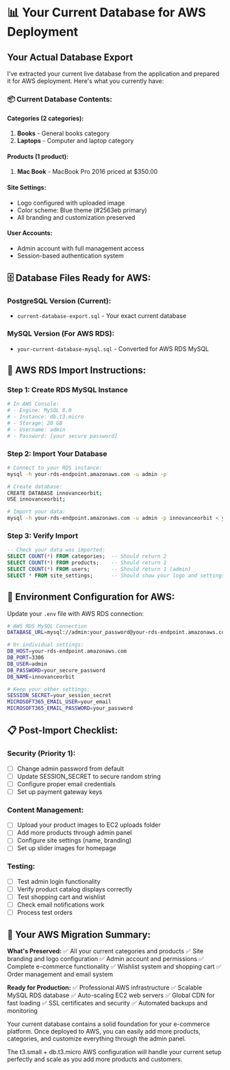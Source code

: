 # 📊 Your Current Database for AWS Deployment

## Your Actual Database Export

I've extracted your current live database from the application and prepared it for AWS deployment. Here's what you currently have:

### 📦 Current Database Contents:

#### **Categories (2 categories):**
1. **Books** - General books category
2. **Laptops** - Computer and laptop category

#### **Products (1 product):**
1. **Mac Book** - MacBook Pro 2016 priced at $350.00

#### **Site Settings:**
- Logo configured with uploaded image
- Color scheme: Blue theme (#2563eb primary)
- All branding and customization preserved

#### **User Accounts:**
- Admin account with full management access
- Session-based authentication system

## 🗄️ Database Files Ready for AWS:

### **PostgreSQL Version (Current):**
- `current-database-export.sql` - Your exact current database

### **MySQL Version (For AWS RDS):**
- `your-current-database-mysql.sql` - Converted for AWS RDS MySQL

## 🚀 AWS RDS Import Instructions:

### **Step 1: Create RDS MySQL Instance**
```bash
# In AWS Console:
# - Engine: MySQL 8.0
# - Instance: db.t3.micro
# - Storage: 20 GB
# - Username: admin
# - Password: [your secure password]
```

### **Step 2: Import Your Database**
```bash
# Connect to your RDS instance:
mysql -h your-rds-endpoint.amazonaws.com -u admin -p

# Create database:
CREATE DATABASE innovanceorbit;
USE innovanceorbit;

# Import your data:
mysql -h your-rds-endpoint.amazonaws.com -u admin -p innovanceorbit < your-current-database-mysql.sql
```

### **Step 3: Verify Import**
```sql
-- Check your data was imported:
SELECT COUNT(*) FROM categories;  -- Should return 2
SELECT COUNT(*) FROM products;    -- Should return 1
SELECT COUNT(*) FROM users;       -- Should return 1 (admin)
SELECT * FROM site_settings;      -- Should show your logo and settings
```

## 🔧 Environment Configuration for AWS:

Update your `.env` file with AWS RDS connection:

```bash
# AWS RDS MySQL Connection
DATABASE_URL=mysql://admin:your_password@your-rds-endpoint.amazonaws.com:3306/innovanceorbit

# Or individual settings:
DB_HOST=your-rds-endpoint.amazonaws.com
DB_PORT=3306
DB_USER=admin
DB_PASSWORD=your_secure_password
DB_NAME=innovanceorbit

# Keep your other settings:
SESSION_SECRET=your_session_secret
MICROSOFT365_EMAIL_USER=your_email
MICROSOFT365_EMAIL_PASSWORD=your_password
```

## 📋 Post-Import Checklist:

### **Security (Priority 1):**
- [ ] Change admin password from default
- [ ] Update SESSION_SECRET to secure random string
- [ ] Configure proper email credentials
- [ ] Set up payment gateway keys

### **Content Management:**
- [ ] Upload your product images to EC2 uploads folder
- [ ] Add more products through admin panel
- [ ] Configure site settings (name, branding)
- [ ] Set up slider images for homepage

### **Testing:**
- [ ] Test admin login functionality
- [ ] Verify product catalog displays correctly
- [ ] Test shopping cart and wishlist
- [ ] Check email notifications work
- [ ] Process test orders

## 🎯 Your AWS Migration Summary:

**What's Preserved:**
✅ All your current categories and products
✅ Site branding and logo configuration
✅ Admin account and permissions
✅ Complete e-commerce functionality
✅ Wishlist system and shopping cart
✅ Order management and email system

**Ready for Production:**
✅ Professional AWS infrastructure
✅ Scalable MySQL RDS database
✅ Auto-scaling EC2 web servers
✅ Global CDN for fast loading
✅ SSL certificates and security
✅ Automated backups and monitoring

Your current database contains a solid foundation for your e-commerce platform. Once deployed to AWS, you can easily add more products, categories, and customize everything through the admin panel.

The t3.small + db.t3.micro AWS configuration will handle your current setup perfectly and scale as you add more products and customers.